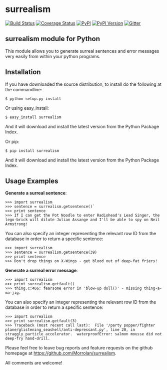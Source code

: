 surrealism
==========

[![Build Status](https://travis-ci.org/Morrolan/surrealism.svg?branch=master)](https://travis-ci.org/Morrolan/surrealism)
[![Coverage Status](https://coveralls.io/repos/Morrolan/surrealism/badge.png?branch=master)](https://coveralls.io/r/Morrolan/surrealism?branch=master)
[![PyPI](http://img.shields.io/pypi/dm/surrealism.svg)](http://img.shields.io/pypi/dm/surrealism.svg)
[![PyPI Version](http://img.shields.io/pypi/v/surrealism.svg)](http://img.shields.io/pypi/v/surrealism.svg)
[![Gitter](https://badges.gitter.im/Morrolan/surrealism.png)](https://gitter.im/Morrolan/surrealism)


surrealism module for Python
----------------------------


This module allows you to generate surreal sentences and error messages very easily from within your python programs.  


Installation
------------

If you have downloaded the source distribution, to install do the following at the commandline: 

   
   `$ python setup.py install`

Or using easy_install:


   `$ easy_install surrealism`


And it will download and install the latest version from the Python Package Index.


Or pip:


   `$ pip install surrealism`


And it will download and install the latest version from the Python Package Index.




Usage Examples
--------------

**Generate a surreal sentence**:

    >>> import surrealism
    >>> sentence = surrealism.getsentence()`
    >>> print sentence
    >>> If I can get the Pot Noodle to enter Radiohead's Lead Singer, the lego-brick will dilute Julian Assange and I'll be able to spy on Neil Armstrong!

You can also specify an integer representing the relevant row ID from the database in order to return a specific sentence:


    >>> import surrealism
    >>> sentence = surrealism.getsentence(39)
    >>> print sentence
    >>> Don't drop things on X-Wings - get blood out of deep-fat friers!

   
**Generate a surreal error message**:

    >>> import surrealism
    >>> print surrealism.getfault()
    >>> thing.c:466: fearsome error in 'blow-up doll()' - missing thing-a-ma-jig.

You can also specify an integer representing the relevant row ID from the database in order to return a specific sentence:


    >>> import surrealism
    >>> print surrealism.getfault(3)
    >>> Traceback (most recent call last):  File '/party popper/fighter plane/glistening_seashell/anti-depressant.py', line 20, in straggly_particle accelerator.  waterproofError: salmon mousse did not deep-fry hand-drill.



Please feel free to leave bug reports and feature requests on the github homepage at https://github.com/Morrolan/surrealism.

All comments are welcome!

